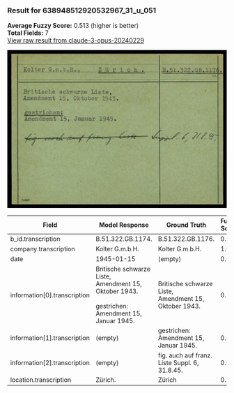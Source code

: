 ### Result for 638948512920532967_31_u_051
**Average Fuzzy Score:** 0.513 (higher is better)<br>
**Total Fields:** 7<br>
[View raw result from claude-3-opus-20240229](https://github.com/RISE-UNIBAS/humanities_data_benchmark/blob/main/results/2025-10-24/T0321/request_T0321_638948512920532967_31_u_051.json)

<img src="https://github.com/RISE-UNIBAS/humanities_data_benchmark/blob/main/benchmarks/blacklist/images/638948512920532967_31_u_051.jpg?raw=true" alt="638948512920532967_31_u_051" width="600px">

| Field | Model Response | Ground Truth | Fuzzy Score | Match |
|-------|----------------|--------------|-------------|-------|
| b_id.transcription | B.51.322.GB.1174. | B.51.322.GB.1176. | 0.941 | ✅ |
| company.transcription | Kolter G.m.b.H. | Kolter G.m.b.H. | 1.000 | ✅ |
| date | 1945-01-15 | (empty) | 0.000 | ❌ |
| information[0].transcription | Britische schwarze Liste,<br>Amendment 15, Oktober 1943.<br><br>gestrichen:<br>Amendment 15, Januar 1945. | Britische schwarze Liste,<br>Amendment 15, Oktober 1943. | 0.726 | ❌ |
| information[1].transcription | (empty) | gestrichen:<br>Amendment 15, Januar 1945. | 0.000 | ❌ |
| information[2].transcription | (empty) | fig. auch auf franz. Liste Suppl. 6, 31.8.45. | 0.000 | ❌ |
| location.transcription | Zürich. | Zürich | 0.923 | ✅ |
